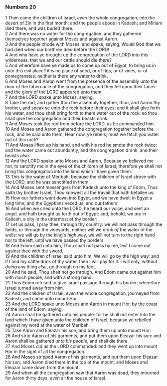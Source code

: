 ### Numbers 20

1 Then came the children of Israel, *even* the whole congregation, into the desert of Zin in the first month: and the people abode in Kadesh; and Miriam died there, and was buried there.  
2 And there was no water for the congregation: and they gathered themselves together against Moses and against Aaron.  
3 And the people chode with Moses, and spake, saying, Would God that we had died when our brethren died before the LORD!  
4 And why have ye brought up the congregation of the LORD into this wilderness, that we and our cattle should die there?  
5 And wherefore have ye made us to come up out of Egypt, to bring us in unto this evil place? it *is* no place of seed, or of figs, or of vines, or of pomegranates; neither *is* there any water to drink.  
6 And Moses and Aaron went from the presence of the assembly unto the door of the tabernacle of the congregation, and they fell upon their faces: and the glory of the LORD appeared unto them.  
7 And the LORD spake unto Moses, saying,  
8 Take the rod, and gather thou the assembly together, thou, and Aaron thy brother, and speak ye unto the rock before their eyes; and it shall give forth his water, and thou shalt bring forth to them water out of the rock: so thou shalt give the congregation and their beasts drink.  
9 And Moses took the rod from before the LORD, as he commanded him.  
10 And Moses and Aaron gathered the congregation together before the rock, and he said unto them, Hear now, ye rebels; must we fetch you water out of this rock?  
11 And Moses lifted up his hand, and with his rod he smote the rock twice: and the water came out abundantly, and the congregation drank, and their beasts *also*.  
12 And the LORD spake unto Moses and Aaron, Because ye believed me not, to sanctify me in the eyes of the children of Israel, therefore ye shall not bring this congregation into the land which I have given them.  
13 This *is* the water of Meribah; because the children of Israel strove with the LORD, and he was sanctified in them.  
14 And Moses sent messengers from Kadesh unto the king of Edom, Thus saith thy brother Israel, Thou knowest all the travail that hath befallen us:  
15 How our fathers went down into Egypt, and we have dwelt in Egypt a long time; and the Egyptians vexed us, and our fathers:  
16 And when we cried unto the LORD, he heard our voice, and sent an angel, and hath brought us forth out of Egypt: and, behold, we *are* in Kadesh, a city in the uttermost of thy border:  
17 Let us pass, I pray thee, through thy country: we will not pass through the fields, or through the vineyards, neither will we drink *of* the water of the wells: we will go by the king's *high* way, we will not turn to the right hand nor to the left, until we have passed thy borders.  
18 And Edom said unto him, Thou shalt not pass by me, lest I come out against thee with the sword.  
19 And the children of Israel said unto him, We will go by the high way: and if I and my cattle drink of thy water, then I will pay for it: I will only, without *doing* any thing *else*, go through on my feet.  
20 And he said, Thou shalt not go through. And Edom came out against him with much people, and with a strong hand.  
21 Thus Edom refused to give Israel passage through his border: wherefore Israel turned away from him.  
22 And the children of Israel, *even* the whole congregation, journeyed from Kadesh, and came unto mount Hor.  
23 And the LORD spake unto Moses and Aaron in mount Hor, by the coast of the land of Edom, saying,  
24 Aaron shall be gathered unto his people: for he shall not enter into the land which I have given unto the children of Israel, because ye rebelled against my word at the water of Meribah.  
25 Take Aaron and Eleazar his son, and bring them up unto mount Hor:  
26 And strip Aaron of his garments, and put them upon Eleazar his son: and Aaron shall be gathered *unto his people*, and shall die there.  
27 And Moses did as the LORD commanded: and they went up into mount Hor in the sight of all the congregation.  
28 And Moses stripped Aaron of his garments, and put them upon Eleazar his son; and Aaron died there in the top of the mount: and Moses and Eleazar came down from the mount.  
29 And when all the congregation saw that Aaron was dead, they mourned for Aaron thirty days, *even* all the house of Israel.  
